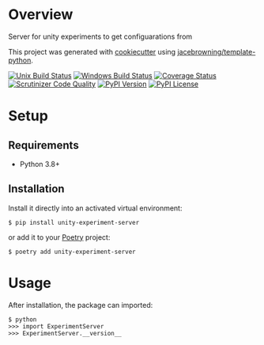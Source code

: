 # Overview

Server for unity experiments to get configuarations from

This project was generated with [cookiecutter](https://github.com/audreyr/cookiecutter) using [jacebrowning/template-python](https://github.com/jacebrowning/template-python).

[![Unix Build Status](https://img.shields.io/travis/ahmed-shariff/unity-experiment-server/master.svg?label=unix)](https://travis-ci.org/ahmed-shariff/unity-experiment-server)
[![Windows Build Status](https://img.shields.io/appveyor/ci/ahmed-shariff/unity-experiment-server/master.svg?label=windows)](https://ci.appveyor.com/project/ahmed-shariff/unity-experiment-server)
[![Coverage Status](https://img.shields.io/coveralls/ahmed-shariff/unity-experiment-server/master.svg)](https://coveralls.io/r/ahmed-shariff/unity-experiment-server)
[![Scrutinizer Code Quality](https://img.shields.io/scrutinizer/g/ahmed-shariff/unity-experiment-server.svg)](https://scrutinizer-ci.com/g/ahmed-shariff/unity-experiment-server/?branch=master)
[![PyPI Version](https://img.shields.io/pypi/v/unity-experiment-server.svg)](https://pypi.org/project/unity-experiment-server)
[![PyPI License](https://img.shields.io/pypi/l/unity-experiment-server.svg)](https://pypi.org/project/unity-experiment-server)

# Setup

## Requirements

* Python 3.8+

## Installation

Install it directly into an activated virtual environment:

```text
$ pip install unity-experiment-server
```

or add it to your [Poetry](https://poetry.eustace.io/) project:

```text
$ poetry add unity-experiment-server
```

# Usage

After installation, the package can imported:

```text
$ python
>>> import ExperimentServer
>>> ExperimentServer.__version__
```
